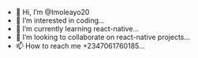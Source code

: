 - 👋 Hi, I’m @Imoleayo20
- 👀 I’m interested in coding...
- 🌱 I’m currently learning react-native...
- 💞️ I’m looking to collaborate on react-native projects...
- 📫 How to reach me +2347061760185...

<!---
Imoleayo20/Imoleayo20 is a ✨ special ✨ repository because its `README.md` (this file) appears on your GitHub profile.
You can click the Preview link to take a look at your changes.
--->
